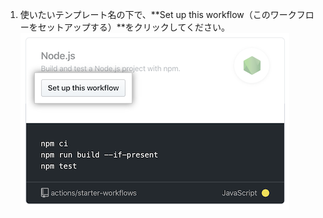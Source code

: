 1. 使いたいテンプレート名の下で、**Set up this workflow（このワークフローをセットアップする）**をクリックしてください。 ![Node.jsの推奨テンプレート](/assets/images/help/repository/actions-recommended-workflow-template.png)
